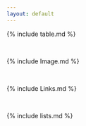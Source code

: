 ```yaml
---
layout: default
---
```


{% include table.md %}

<br>

{% include Image.md %}

<br>

{% include Links.md %}

<br>

{% include lists.md %}

